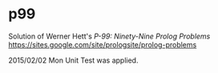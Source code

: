 # p99
Solution of Werner Hett's *P-99: Ninety-Nine Prolog Problems*
https://sites.google.com/site/prologsite/prolog-problems

2015/02/02 Mon Unit Test was applied.

